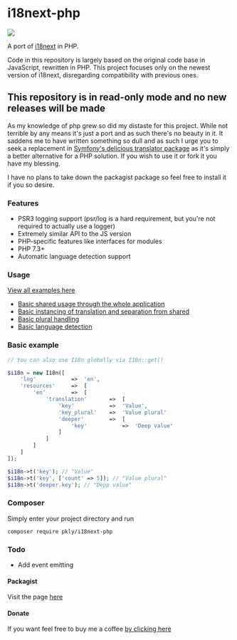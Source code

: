 # i18next-php

<img src="https://github.com/pkly/i18next-php/workflows/Tests/badge.svg">

A port of [i18next](https://www.i18next.com/) in PHP.

Code in this repository is largely based on the original code base in JavaScript, rewritten in PHP.
This project focuses only on the newest version of i18next, disregarding compatibility with previous ones.

## This repository is in read-only mode and no new releases will be made

As my knowledge of php grew so did my distaste for this project. While not terrible by any means it's just a port and as such there's no beauty in it. It saddens me to have written something so dull and as such I urge you to seek a replacement in [Symfony's delicious translator package](https://symfony.com/doc/current/translation.html) as it's simply a better alternative for a PHP solution.
If you wish to use it or fork it you have my blessing. 

I have no plans to take down the packagist package so feel free to install it if you so desire.

### Features

* PSR3 logging support (psr/log is a hard requirement, but you're not required to actually use a logger)
* Extremely similar API to the JS version
* PHP-specific features like interfaces for modules
* PHP 7.3+ 
* Automatic language detection support

### Usage

[View all examples here](examples)

* [Basic shared usage through the whole application](examples/example-shared.php)
* [Basic instancing of translation and separation from shared](examples/example-instance.php)
* [Basic plural handling](examples/example-plurals.php)
* [Basic language detection](examples/example-detect.php)

### Basic example

```php
// You can also use I18n globally via I18n::get()

$i18n = new I18n([
    'lng'           =>  'en',
    'resources'     =>  [
        'en'        =>  [
            'translation'       =>  [
                'key'           =>  'Value',
                'key_plural'    =>  'Value plural'
                'deeper'        =>  [
                    'key'           =>  'Deep value'
                ]
            ]
        ]
    ]
]);

$i18n->t('key'); // "Value"
$i18n->t('key', ['count' => 5]); // "Value plural"
$i18n->t('deeper.key'); // "Depp value"
```

### Composer

Simply enter your project directory and run

`composer require pkly/i18next-php`

### Todo

* Add event emitting

#### Packagist

Visit the page [here](https://packagist.org/packages/pkly/i18next-php)

#### Donate

If you want feel free to buy me a coffee [by clicking here](https://paypal.me/pklytastic?locale.x=en_US)
